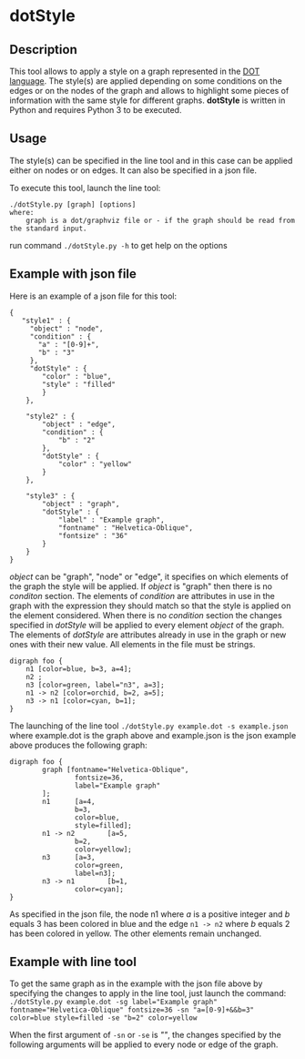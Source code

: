 dotStyle
========

Description
-----------

This tool allows to apply a style on a graph represented in the [DOT language](https://graphviz.org/doc/info/lang.html). The style(s) are applied depending on
some conditions on the edges or on the nodes of the graph and
allows to highlight some pieces of information with the same style for different graphs. **dotStyle** is written in Python and
requires Python 3 to be executed.

Usage
-----
The style(s) can be specified in the line tool and in this case can be applied either on nodes or on edges.
It can also be specified in a json file.   

To execute this tool, launch the line tool:

    ./dotStyle.py [graph] [options]
    where:
        graph is a dot/graphviz file or - if the graph should be read from the standard input.

run command `./dotStyle.py -h` to get help on the options

Example with json file
----------------------

Here is an example of a json file for this tool:

    {
       "style1" : {
         "object" : "node",
         "condition" : {
           "a" : "[0-9]+",
           "b" : "3"
         },
         "dotStyle" : {
            "color" : "blue",
            "style" : "filled"
            }
        },

        "style2" : {
            "object" : "edge",
            "condition" : {
                "b" : "2"
            },
            "dotStyle" : {
                "color" : "yellow"
            }
        },

        "style3" : {
            "object" : "graph",
            "dotStyle" : {
                "label" : "Example graph",
                "fontname" : "Helvetica-Oblique",
    		    "fontsize" : "36"
            }
        }
    }

*object* can be "graph", "node" or "edge", it specifies on which elements of the graph the style will be applied. If *object* is "graph" then there is no *conditon* section.
The elements of *condition* are attributes in use in the graph with the expression they should match so that the style is applied on the element considered. When there is no *condition* section the changes specified in *dotStyle* will be
applied to every element *object* of the graph.
The elements of *dotStyle* are attributes already in use in the
graph or new ones with their new value.
All elements in the file must be strings.

    digraph foo {
        n1 [color=blue, b=3, a=4];
        n2 ;
        n3 [color=green, label="n3", a=3];
        n1 -> n2 [color=orchid, b=2, a=5];
        n3 -> n1 [color=cyan, b=1];
    }

The launching of the line tool `./dotStyle.py example.dot -s example.json` where example.dot is the graph above and example.json is the json example above produces the following graph:

    digraph foo {
            graph [fontname="Helvetica-Oblique",
                    fontsize=36,
                    label="Example graph"
            ];
            n1      [a=4,
                    b=3,
                    color=blue,
                    style=filled];
            n1 -> n2        [a=5,
                    b=2,
                    color=yellow];
            n3      [a=3,
                    color=green,
                    label=n3];
            n3 -> n1        [b=1,
                    color=cyan];
    }

As specified in the json file, the node n1 where *a* is a positive integer and *b* equals 3 has been colored in blue and the edge `n1 -> n2` where *b* equals 2 has been colored in yellow. The other elements remain unchanged.


Example with line tool
----------------------

To get the same graph as in the example with the json file above by specifying the changes to apply in the line tool, just launch the command: `./dotStyle.py example.dot -sg label="Example graph" fontname="Helvetica-Oblique" fontsize=36 -sn "a=[0-9]+&&b=3" color=blue style=filled -se "b=2" color=yellow`

When the first argument of `-sn` or `-se` is *""*, the changes specified by the
following arguments will be applied to every node or edge of the graph.
